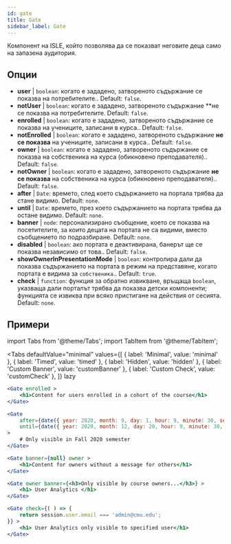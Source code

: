 ```yaml
---
id: gate 
title: Gate
sidebar_label: Gate
---
```


Компонент на ISLE, който позволява да се показват неговите деца само на запазена аудитория.

## Опции

* __user__ | `boolean`: когато е зададено, затвореното съдържание се показва на потребителите.. Default: `false`.
* __notUser__ | `boolean`: когато е зададено, затвореното съдържание **не се показва на потребителите. Default: `false`.
* __enrolled__ | `boolean`: когато е зададено, затвореното съдържание се показва на учениците, записани в курса.. Default: `false`.
* __notEnrolled__ | `boolean`: когато е зададено, затвореното съдържание **не се показва** на учениците, записани в курса.. Default: `false`.
* __owner__ | `boolean`: когато е зададено, затвореното съдържание се показва на собственика на курса (обикновено преподавателя).. Default: `false`.
* __notOwner__ | `boolean`: когато е зададено, затвореното съдържание **не се показва** на собственика на курса (обикновено преподавателя).. Default: `false`.
* __after__ | `Date`: времето, след което съдържанието на портала трябва да стане видимо. Default: `none`.
* __until__ | `Date`: времето, през което съдържанието на портата трябва да остане видимо. Default: `none`.
* __banner__ | `node`: персонализирано съобщение, което се показва на посетителите, за които децата на портата не са видими, вместо съобщението по подразбиране. Default: `none`.
* __disabled__ | `boolean`: ако портата е деактивирана, банерът ще се показва независимо от това.. Default: `false`.
* __showOwnerInPresentationMode__ | `boolean`: контролира дали да показва съдържанието на портата в режим на представяне, когато портата е видима за `собственика`.. Default: `true`.
* __check__ | `function`: функция за обратно извикване, връщаща `boolean`, указваща дали порталът трябва да показва детски компоненти; функцията се извиква при всяко пристигане на действия от сесията. Default: `none`.


## Примери

import Tabs from '@theme/Tabs';
import TabItem from '@theme/TabItem';

<Tabs
    defaultValue="minimal"
    values={[
        { label: 'Minimal', value: 'minimal' },
        { label: 'Timed', value: 'timed' },
        { label: 'Hidden', value: 'hidden' },
        { label: 'Custom Banner', value: 'customBanner' },
        { label: 'Custom Check', value: 'customCheck' },
    ]}
    lazy
>

<TabItem value="minimal">

```jsx live
<Gate enrolled >
    <h1>Content for users enrolled in a cohort of the course</h1>
</Gate>
```

</TabItem>

<TabItem value="timed">

```jsx live
<Gate
    after={date({ year: 2020, month: 9, day: 1, hour: 9, minute: 30, second: 0, utcOffset: 4 })}
    until={date({ year: 2020, month: 12, day: 20, hour: 9, minute: 30, second: 0, utcOffset: 5 })}
>
    # Only visible in Fall 2020 semester
</Gate>
```

</TabItem>

<TabItem value="hidden">

```jsx live
<Gate banner={null} owner >
    <h1>Content for owners without a message for others</h1>
</Gate>
```

</TabItem>

<TabItem value="customBanner">

```jsx live
<Gate owner banner={<h3>Only visible by course owners...</h3>} >
    <h1> User Analytics </h1>
</Gate>
```

</TabItem>

<TabItem value="customCheck">

```jsx live
<Gate check={( ) => {
    return session.user.email === 'admin@cmu.edu';
}} >
    <h1> User Analytics only visible to specified user</h1>
</Gate>
```

</TabItem>

</Tabs>

